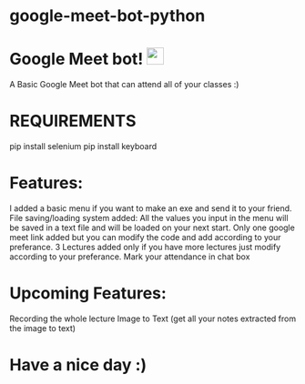 # google-meet-bot-python

# Google Meet bot! <img src="https://raw.githubusercontent.com/MartinHeinz/MartinHeinz/master/wave.gif" width="30px">

A Basic Google Meet bot that can attend all of your classes :)

# REQUIREMENTS
  pip install selenium
  pip install keyboard
 
# Features:
I added a basic menu if you want to make an exe and send it to your friend.
File saving/loading system added:
All the values you input in the menu will be saved in a text file and will be loaded on your next start.
Only one google meet link added but you can modify the code and add according to your preferance.
3 Lectures added only if you have more lectures just modify according to your preferance.
Mark your attendance in chat box

# Upcoming Features:
Recording the whole lecture
Image to Text (get all your notes extracted from the image to text)

# Have a nice day :)
